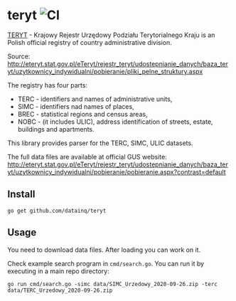 # teryt ![CI](https://github.com/datainq/teryt/workflows/CI/badge.svg)

[TERYT](https://pl.wikipedia.org/wiki/TERYT) - Krajowy Rejestr Urzędowy Podziału Terytorialnego Kraju
is an Polish official registry of country administrative division. 

Source: http://eteryt.stat.gov.pl/eTeryt/rejestr_teryt/udostepnianie_danych/baza_teryt/uzytkownicy_indywidualni/pobieranie/pliki_pelne_struktury.aspx

The registry has four parts:
 * TERC - identifiers and names of administrative units,
 * SIMC - identifiers nad names of places,
 * BREC - statistical regions and census areas,
 * NOBC - (it includes ULIC), address identification of streets, estate, buildings and apartments.

This library provides parser for the TERC, SIMC, ULIC
datasets.

The full data files are available at official GUS website:
http://eteryt.stat.gov.pl/eTeryt/rejestr_teryt/udostepnianie_danych/baza_teryt/uzytkownicy_indywidualni/pobieranie/pobieranie.aspx?contrast=default

## Install

```
go get github.com/datainq/teryt
```

## Usage

You need to download data files. After loading you can work on it.

Check example search program in `cmd/search.go`. 
You can run it by executing in a main repo directory:

```
go run cmd/search.go -simc data/SIMC_Urzedowy_2020-09-26.zip -terc data/TERC_Urzedowy_2020-09-26.zip
```